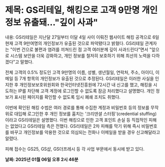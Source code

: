 # **제목: GS리테일, 해킹으로 고객 9만명 개인정보 유출돼…"깊이 사과"**

  내용: GS리테일은 지난달 27일부터 이달 4일 사이 이뤄진 웹사이트 해킹 공격으로 6일 현재 고객 9만여명의 개인정보가 유출된 것으로 파악됐다고 밝혔다. GS리테일 관계자는 "이번 건으로 불편과 염려를 끼쳐드린 점 고객 여러분께 깊이 사과드린다"면서 "앞으로 시스템 보안을 더욱 강화하고, 개인 정보를 철저히 보호하기 위해 최선의 노력을 다하겠다"고 말했다.

전체 고객의 0.5% 정도인 고객 9만명의 이름, 성별, 생년월일, 연락처, 주소, 아이디, 이메일 등 7개 항목의 개인정보가 유출된 것으로 추정된다. GS리테일은 이러한 사실을 인지한 후 개인정보보호위원회와 한국인터넷진흥원에 72시간 내 신고를 했고, 해킹을 시도하는 IP를 차단해 고객 계정에 로그인할 수 없도록 잠금 처리했다고 설명했다. 개인 정보가 표시된 페이지를 확인할 수 없도록 임시 폐쇄 조치도 취했다.

이번에 확인된 해킹 수법은 여러 경로를 통해 수집한 계정과 비밀번호 등의 정보를 무작위로 대입해 로그인한 후 개인 정보를 훔치는 '크리덴셜 스터핑'(credential stuffing)이라고 GS리테일은 설명했다. 이번 해킹으로 인한 고객 포인트 손실 등 직접적인 피해는 없었다고 GS리테일 측은 전했다. GS리테일은 2차 피해를 막기 위해 즉시 비밀번호를 바꾸고 개인정보를 악용한 것으로 의심되는 전화나 이메일을 받을 경우 신고해달라고 알렸다.

피해 접수는 GS25, GS샵, GS더프레시 등 각 사업 부문에서 동시에 받고 있다.

  **날짜: 2025년 01월 06일 오후 2시 46분**